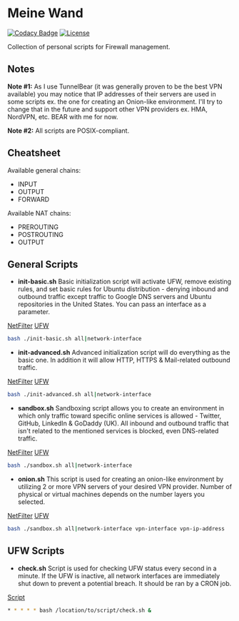 # Meine Wand

[![Codacy Badge](https://api.codacy.com/project/badge/Grade/b33d8a0308ee4f15b187a06c614cbd82)](https://www.codacy.com/app/jocic/BASH.MeineWand?utm_source=github.com&amp;utm_medium=referral&amp;utm_content=jocic/BASH.MeineWand&amp;utm_campaign=Badge_Grade) [![License](https://poser.pugx.org/jocic/google-authenticator/license)](https://packagist.org/packages/jocic/google-authenticator)

Collection of personal scripts for Firewall management.

## Notes

**Note #1:** As I use TunnelBear (it was generally proven to be the best VPN available) you may notice that IP addresses of their servers are used in some scripts ex. the one for creating an Onion-like environment. I'll try to change that in the future and support other VPN providers ex. HMA, NordVPN, etc. BEAR with me for now.

**Note #2:** All scripts are POSIX-compliant.

## Cheatsheet

Available general chains:

*   INPUT
*   OUTPUT
*   FORWARD

Available NAT chains:

*   PREROUTING
*   POSTROUTING
*   OUTPUT

## General Scripts

*   **init-basic.sh** Basic initialization script will activate UFW, remove existing rules, and set basic rules for Ubuntu distribution - denying inbound and outbound traffic except traffic to Google DNS servers and Ubuntu repositories in the United States. You can pass an interface as a parameter.

[NetFilter](src/nf/init-basic.sh) [UFW](src/ufw/init-basic.sh)

```bash
bash ./init-basic.sh all|network-interface
```

*   **init-advanced.sh** Advanced initialization script will do everything as the basic one. In addition it will allow HTTP, HTTPS & Mail-related outbound traffic.

[NetFilter](src/nf/init-advanced.sh) [UFW](src/ufw/init-advanced.sh)

```bash
bash ./init-advanced.sh all|network-interface
```

*   **sandbox.sh** Sandboxing script allows you to create an environment in which only traffic toward specific online services is allowed - Twitter, GitHub, LinkedIn & GoDaddy (UK). All inbound and outbound traffic that isn't related to the mentioned services is blocked, even DNS-related traffic.

[NetFilter](src/nf/sandbox.sh) [UFW](src/ufw/sandbox.sh)

```bash
bash ./sandbox.sh all|network-interface
```

*   **onion.sh** This script is used for creating an onion-like environment by utilizing 2 or more VPN servers of your desired VPN provider. Number of physical or virtual machines depends on the number layers you selected.

[NetFilter](src/nf/onion.sh) [UFW](src/ufw/onion.sh)

```bash
bash ./sandbox.sh all|network-interface vpn-interface vpn-ip-address
```

## UFW Scripts

*   **check.sh** Script is used for checking UFW status every second in a minute. If the UFW is inactive, all network interfaces are immediately shut down to prevent a potential breach. It should be ran by a CRON job.

[Script](src/ufw/check.sh)

```bash
* * * * * bash /location/to/script/check.sh &
```